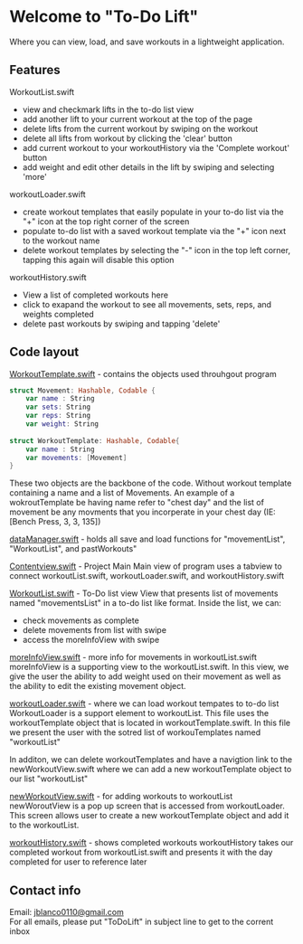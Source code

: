 # Welcome to "To-Do Lift"
Where you can view, load, and save workouts in a lightweight application. 



## Features

WorkoutList.swift
- view and checkmark lifts in the to-do list view
- add another lift to your current workout at the top of the page
- delete lifts from the current workout by swiping on the workout
- delete all lifts from workout by clicking the 'clear' button
- add current workout to your workoutHistory via the 'Complete workout' button
- add weight and edit other details in the lift by swiping and selecting 'more'

workoutLoader.swift
- create workout templates that easily populate in your to-do list via the "+" icon at the top right corner of the screen
- populate to-do list with a saved workout template via the "+" icon next to the workout name
- delete workout templates by selecting the "-" icon in the top left corner, tapping this again will disable this option

workoutHistory.swift
- View a list of completed workouts here
- click to exapand the workout to see all movements, sets, reps, and weights completed
- delete past workouts by swiping and tapping 'delete'

## Code layout

[WorkoutTemplate.swift](https://github.com/JaredBlanco6/WorkoutList/blob/main/WorkoutList/Models/WorkoutTemplate.swift) - contains the objects used throuhgout program
```swift
struct Movement: Hashable, Codable {
    var name : String
    var sets: String
    var reps: String
    var weight: String
    
struct WorkoutTemplate: Hashable, Codable{
    var name : String
    var movements: [Movement]
}
```
These two objects are the backbone of the code. Without workout template containing a name and a list of Movements. 
An example of a wokroutTemplate be having name refer to "chest day" and the list of movement be any movments that you incorperate in your chest day (IE: [Bench Press, 3, 3, 135])

[dataManager.swift](https://github.com/JaredBlanco6/WorkoutList/blob/main/WorkoutList/Models/dataManager.swift) - holds all save and load functions for "movementList", "WorkoutList", and pastWorkouts"

[Contentview.swift](https://github.com/JaredBlanco6/WorkoutList/blob/main/WorkoutList/Views/ContentView.swift) - Project Main
Main view of program uses a tabview to connect workoutList.swift, workoutLoader.swift, and workoutHistory.swift

[WorkoutList.swift](https://github.com/JaredBlanco6/WorkoutList/blob/main/WorkoutList/Views/WorkoutList.swift) - To-Do list view
View that presents list of movements named "movementsList" in a to-do list like format. 
Inside the list, we can:
- check movements as complete
- delete movements from list with swipe
- access the moreInfoView with swipe

[moreInfoView.swift](https://github.com/JaredBlanco6/WorkoutList/blob/main/WorkoutList/Views/moreInfoView.swift) - more info for movements in workoutList.swift
moreInfoView is a supporting view to the workoutList.swift. In this view, we give the user the ability to
add weight used on their movement as well as the ability to edit the existing movement object.

[workoutLoader.swift](https://github.com/JaredBlanco6/WorkoutList/blob/main/WorkoutList/Views/workoutLoader.swift) - where we can load workout tempates to to-do list
WorkoutLoader is a support element to workoutList. This file uses the workoutTemplate object that is located
in workoutTemplate.swift. In this file we present the user with the sotred list of workouTemplates named "workoutList"
 
In additon, we can delete workoutTemplates and have a navigtion link to the newWorkoutView.swift where we can
add a new workoutTemplate object to our list "workoutList"

[newWorkoutView.swift](https://github.com/JaredBlanco6/WorkoutList/blob/main/WorkoutList/Views/newWorkoutView.swift) - for adding workouts to workoutList
newWoroutView is a pop up screen that is accessed from workoutLoader. This screen allows user to create a
new workoutTemplate object and add it to the workoutList.

[workoutHistory.swift](https://github.com/JaredBlanco6/WorkoutList/blob/main/WorkoutList/Views/workoutHistory.swift) - shows completed workouts
workoutHistory takes our completed workout from workoutList.swift and presents it with the day completed
for user to reference later

## Contact info
Email: jblanco0110@gmail.com  
For all emails, please put "ToDoLift" in subject line to get to the corrent inbox
